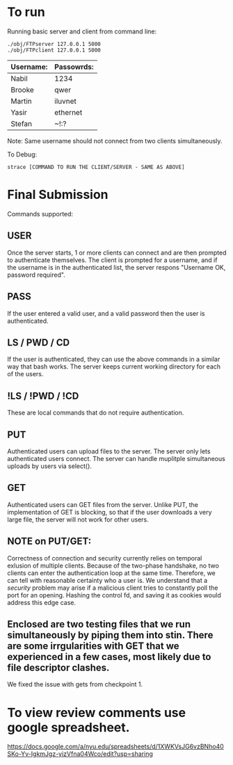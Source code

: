 # To run
Running basic server and client from command line:

```
./obj/FTPserver 127.0.0.1 5000
./obj/FTPclient 127.0.0.1 5000
```
|Username:|Passowrds:|
|---------|----------|
|Nabil    |    1234|
|Brooke  |     qwer|
|Martin |     iluvnet|
|Yasir	|	 ethernet|
|Stefan|	     ~!:?|

Note: Same username should not connect from two clients simultaneously.

To Debug:
```
strace [COMMAND TO RUN THE CLIENT/SERVER - SAME AS ABOVE]
```


# Final Submission


Commands supported:
## USER
Once the server starts, 1 or more clients can connect and are then prompted to authenticate themselves. The client is prompted for a username, and if the username is in the authenticated list, the server respons "Username OK, password required".

## PASS
If the user entered a valid user, and a valid password then the user is authenticated. 

## LS / PWD / CD
If the user is authenticated, they can use the above commands in a similar way that bash works. The server keeps current working directory for each of the users.

## !LS / !PWD / !CD
These are local commands that do not require authentication.


## PUT
Authenticated users can upload files to the server. The server only lets authenticated users connect. The server can handle muplitple simultaneous uploads by users via select(). 

## GET
Authenticated users can GET files from the server. Unlike PUT, the implementation of GET is blocking, so that if the user downloads a very large file, the server will not work for other users.

## NOTE on PUT/GET: 
Correctness of connection and security currently relies on temporal exlusion of multiple clients. Because of the two-phase handshake, no two clients can enter the authentication loop at the same time. Therefore, we can tell with reasonable certainty who a user is. We understand that a *security* problem may arise if a malicious client tries to constantly poll the port for an opening. Hashing the control fd, and saving it as cookies would address this edge case.

## Enclosed are two testing files that we run simultaneously by piping them into stin. There are some irrgularities with GET that we experienced in a few cases, most likely due to file descriptor clashes.
We fixed the issue with gets from checkpoint 1.


# To view review comments use google spreadsheet.
https://docs.google.com/a/nyu.edu/spreadsheets/d/1XWKVsJG6vzBNho40SKo-Yv-IgkmJgz-yizVfna04Wco/edit?usp=sharing
